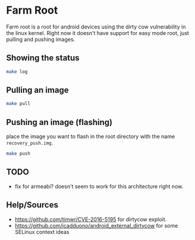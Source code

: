 # Farm Root
Farm root is a root for android devices using the dirty cow vulnerability in the linux kernel. Right now it doesn't have support for easy mode root, just pulling and pushing images.

## Showing the status
```bash
make log
```

## Pulling an image
```bash
make pull
```

## Pushing an image (flashing)
place the image you want to flash in the root directory with the name `recovery_push.img`.
```bash
make push
```

## TODO
* fix for armeabi? doesn't seem to work for this architecture right now.

## Help/Sources
* https://github.com/timwr/CVE-2016-5195 for dirtycow exploit.
* https://github.com/jcadduono/android_external_dirtycow for some SELinux context ideas

